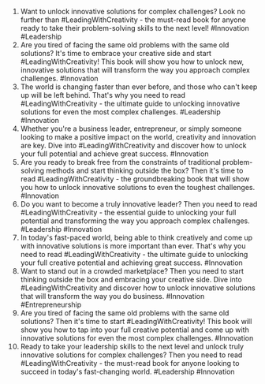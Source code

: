 1. Want to unlock innovative solutions for complex challenges? Look no further than #LeadingWithCreativity - the must-read book for anyone ready to take their problem-solving skills to the next level! #Innovation #Leadership
2. Are you tired of facing the same old problems with the same old solutions? It's time to embrace your creative side and start #LeadingWithCreativity! This book will show you how to unlock new, innovative solutions that will transform the way you approach complex challenges. #Innovation
3. The world is changing faster than ever before, and those who can't keep up will be left behind. That's why you need to read #LeadingWithCreativity - the ultimate guide to unlocking innovative solutions for even the most complex challenges. #Leadership #Innovation
4. Whether you're a business leader, entrepreneur, or simply someone looking to make a positive impact on the world, creativity and innovation are key. Dive into #LeadingWithCreativity and discover how to unlock your full potential and achieve great success. #Innovation
5. Are you ready to break free from the constraints of traditional problem-solving methods and start thinking outside the box? Then it's time to read #LeadingWithCreativity - the groundbreaking book that will show you how to unlock innovative solutions to even the toughest challenges.  #Innovation
6. Do you want to become a truly innovative leader? Then you need to read #LeadingWithCreativity - the essential guide to unlocking your full potential and transforming the way you approach complex challenges.  #Leadership #Innovation
7. In today's fast-paced world, being able to think creatively and come up with innovative solutions is more important than ever. That's why you need to read #LeadingWithCreativity - the ultimate guide to unlocking your full creative potential and achieving great success.  #Innovation
8. Want to stand out in a crowded marketplace? Then you need to start thinking outside the box and embracing your creative side. Dive into #LeadingWithCreativity and discover how to unlock innovative solutions that will transform the way you do business.  #Innovation #Entrepreneurship
9. Are you tired of facing the same old problems with the same old solutions? Then it's time to start #LeadingWithCreativity! This book will show you how to tap into your full creative potential and come up with innovative solutions for even the most complex challenges.  #Innovation
10. Ready to take your leadership skills to the next level and unlock truly innovative solutions for complex challenges? Then you need to read #LeadingWithCreativity - the must-read book for anyone looking to succeed in today's fast-changing world.  #Leadership #Innovation
